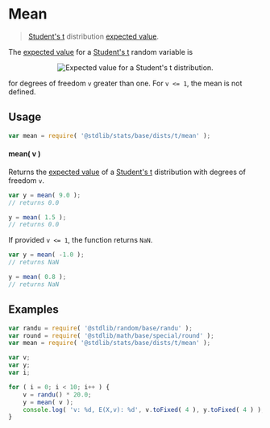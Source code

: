 <!--

@license Apache-2.0

Copyright (c) 2018 The Stdlib Authors.

Licensed under the Apache License, Version 2.0 (the "License");
you may not use this file except in compliance with the License.
You may obtain a copy of the License at

   http://www.apache.org/licenses/LICENSE-2.0

Unless required by applicable law or agreed to in writing, software
distributed under the License is distributed on an "AS IS" BASIS,
WITHOUT WARRANTIES OR CONDITIONS OF ANY KIND, either express or implied.
See the License for the specific language governing permissions and
limitations under the License.

-->

# Mean

> [Student's t][t-distribution] distribution [expected value][expected-value].

<!-- Section to include introductory text. Make sure to keep an empty line after the intro `section` element and another before the `/section` close. -->

<section class="intro">

The [expected value][expected-value] for a [Student's t][t-distribution] random variable is

<!-- <equation class="equation" label="eq:t_expectation" align="center" raw="\mathbb{E}\left[ X \right] = 0" alt="Expected value for a Student's t distribution."> -->

<div class="equation" align="center" data-raw-text="\mathbb{E}\left[ X \right] = 0" data-equation="eq:t_expectation">
    <img src="https://cdn.jsdelivr.net/gh/stdlib-js/stdlib@7e0a95722efd9c771b129597380c63dc6715508b/lib/node_modules/@stdlib/stats/base/dists/t/mean/docs/img/equation_t_expectation.svg" alt="Expected value for a Student's t distribution.">
    <br>
</div>

<!-- </equation> -->

for degrees of freedom `v` greater than one. For `v <= 1`, the mean is not defined.

</section>

<!-- /.intro -->

<!-- Package usage documentation. -->

<section class="usage">

## Usage

```javascript
var mean = require( '@stdlib/stats/base/dists/t/mean' );
```

#### mean( v )

Returns the [expected value][expected-value] of a [Student's t][t-distribution] distribution with degrees of freedom `v`.

```javascript
var y = mean( 9.0 );
// returns 0.0

y = mean( 1.5 );
// returns 0.0
```

If provided `v <= 1`, the function returns `NaN`.

```javascript
var y = mean( -1.0 );
// returns NaN

y = mean( 0.8 );
// returns NaN
```

</section>

<!-- /.usage -->

<!-- Package usage notes. Make sure to keep an empty line after the `section` element and another before the `/section` close. -->

<section class="notes">

</section>

<!-- /.notes -->

<!-- Package usage examples. -->

<section class="examples">

## Examples

<!-- eslint no-undef: "error" -->

```javascript
var randu = require( '@stdlib/random/base/randu' );
var round = require( '@stdlib/math/base/special/round' );
var mean = require( '@stdlib/stats/base/dists/t/mean' );

var v;
var y;
var i;

for ( i = 0; i < 10; i++ ) {
    v = randu() * 20.0;
    y = mean( v );
    console.log( 'v: %d, E(X,v): %d', v.toFixed( 4 ), y.toFixed( 4 ) );
}
```

</section>

<!-- /.examples -->

<!-- Section to include cited references. If references are included, add a horizontal rule *before* the section. Make sure to keep an empty line after the `section` element and another before the `/section` close. -->

<section class="references">

</section>

<!-- /.references -->

<!-- Section for all links. Make sure to keep an empty line after the `section` element and another before the `/section` close. -->

<section class="links">

[t-distribution]: https://en.wikipedia.org/wiki/Student%27s_t-distribution

[expected-value]: https://en.wikipedia.org/wiki/Expected_value

</section>

<!-- /.links -->
